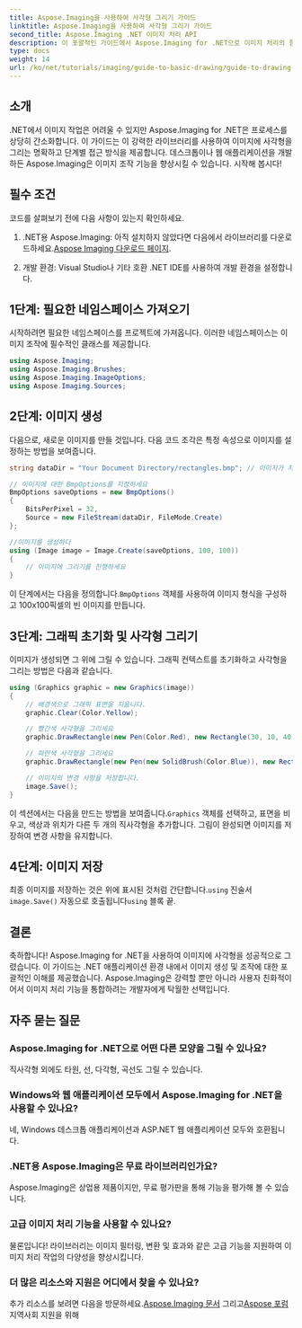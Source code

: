```yaml
---
title: Aspose.Imaging을 사용하여 사각형 그리기 가이드
linktitle: Aspose.Imaging을 사용하여 사각형 그리기 가이드
second_title: Aspose.Imaging .NET 이미지 처리 API
description: 이 포괄적인 가이드에서 Aspose.Imaging for .NET으로 이미지 처리의 힘을 잠금 해제하세요. 사용자 지정 색상과 크기로 사각형을 그리는 데 특히 초점을 맞춰 이미지를 만들고 조작하는 방법을 알아보세요.
type: docs
weight: 14
url: /ko/net/tutorials/imaging/guide-to-basic-drawing/guide-to-drawing-rectangle/
---
```

## 소개

.NET에서 이미지 작업은 어려울 수 있지만 Aspose.Imaging for .NET은 프로세스를 상당히 간소화합니다. 이 가이드는 이 강력한 라이브러리를 사용하여 이미지에 사각형을 그리는 명확하고 단계별 접근 방식을 제공합니다. 데스크톱이나 웹 애플리케이션을 개발하든 Aspose.Imaging은 이미지 조작 기능을 향상시킬 수 있습니다. 시작해 봅시다!

## 필수 조건

코드를 살펴보기 전에 다음 사항이 있는지 확인하세요.

1.  .NET용 Aspose.Imaging: 아직 설치하지 않았다면 다음에서 라이브러리를 다운로드하세요.[Aspose Imaging 다운로드 페이지](https://releases.aspose.com/imaging/net/).

2. 개발 환경: Visual Studio나 기타 호환 .NET IDE를 사용하여 개발 환경을 설정합니다.

## 1단계: 필요한 네임스페이스 가져오기

시작하려면 필요한 네임스페이스를 프로젝트에 가져옵니다. 이러한 네임스페이스는 이미지 조작에 필수적인 클래스를 제공합니다.

```csharp
using Aspose.Imaging;
using Aspose.Imaging.Brushes;
using Aspose.Imaging.ImageOptions;
using Aspose.Imaging.Sources;
```

## 2단계: 이미지 생성

다음으로, 새로운 이미지를 만들 것입니다. 다음 코드 조각은 특정 속성으로 이미지를 설정하는 방법을 보여줍니다.

```csharp
string dataDir = "Your Document Directory/rectangles.bmp"; // 이미지가 저장될 경로

// 이미지에 대한 BmpOptions를 지정하세요
BmpOptions saveOptions = new BmpOptions()
{
    BitsPerPixel = 32,
    Source = new FileStream(dataDir, FileMode.Create)
};

//이미지를 생성하다
using (Image image = Image.Create(saveOptions, 100, 100))
{
    // 이미지에 그리기를 진행하세요
}
```

 이 단계에서는 다음을 정의합니다.`BmpOptions` 객체를 사용하여 이미지 형식을 구성하고 100x100픽셀의 빈 이미지를 만듭니다.

## 3단계: 그래픽 초기화 및 사각형 그리기

이미지가 생성되면 그 위에 그릴 수 있습니다. 그래픽 컨텍스트를 초기화하고 사각형을 그리는 방법은 다음과 같습니다.

```csharp
using (Graphics graphic = new Graphics(image))
{
    // 배경색으로 그래픽 표면을 지웁니다.
    graphic.Clear(Color.Yellow);

    // 빨간색 사각형을 그리세요
    graphic.DrawRectangle(new Pen(Color.Red), new Rectangle(30, 10, 40, 80));

    // 파란색 사각형을 그리세요
    graphic.DrawRectangle(new Pen(new SolidBrush(Color.Blue)), new Rectangle(10, 30, 80, 40));

    // 이미지의 변경 사항을 저장합니다.
    image.Save();
}
```

 이 섹션에서는 다음을 만드는 방법을 보여줍니다.`Graphics` 객체를 선택하고, 표면을 비우고, 색상과 위치가 다른 두 개의 직사각형을 추가합니다. 그림이 완성되면 이미지를 저장하여 변경 사항을 유지합니다.

## 4단계: 이미지 저장

 최종 이미지를 저장하는 것은 위에 표시된 것처럼 간단합니다.`using` 진술서`image.Save()` 자동으로 호출됩니다`using` 블록 끝.

## 결론

축하합니다! Aspose.Imaging for .NET을 사용하여 이미지에 사각형을 성공적으로 그렸습니다. 이 가이드는 .NET 애플리케이션 환경 내에서 이미지 생성 및 조작에 대한 포괄적인 이해를 제공했습니다. Aspose.Imaging은 강력할 뿐만 아니라 사용자 친화적이어서 이미지 처리 기능을 통합하려는 개발자에게 탁월한 선택입니다.

## 자주 묻는 질문

### Aspose.Imaging for .NET으로 어떤 다른 모양을 그릴 수 있나요?
직사각형 외에도 타원, 선, 다각형, 곡선도 그릴 수 있습니다.

### Windows와 웹 애플리케이션 모두에서 Aspose.Imaging for .NET을 사용할 수 있나요?
네, Windows 데스크톱 애플리케이션과 ASP.NET 웹 애플리케이션 모두와 호환됩니다.

### .NET용 Aspose.Imaging은 무료 라이브러리인가요?
Aspose.Imaging은 상업용 제품이지만, 무료 평가판을 통해 기능을 평가해 볼 수 있습니다.

### 고급 이미지 처리 기능을 사용할 수 있나요?
물론입니다! 라이브러리는 이미지 필터링, 변환 및 효과와 같은 고급 기능을 지원하여 이미지 처리 작업의 다양성을 향상시킵니다.

### 더 많은 리소스와 지원은 어디에서 찾을 수 있나요?
 추가 리소스를 보려면 다음을 방문하세요.[Aspose.Imaging 문서](https://reference.aspose.com/imaging/net/) 그리고[Aspose 포럼](https://forum.aspose.com/) 지역사회 지원을 위해